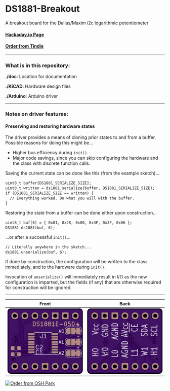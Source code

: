 # DS1881-Breakout

A breakout board for the Dallas/Maxim i2c logarithmic potentiometer

#### [Hackaday.io Page](https://hackaday.io/project/167234-ds1881-breakout)

#### [Order from Tindie](https://www.tindie.com/products/17867/)

------------------------

### What is in this repository:

**./doc**:  Location for documentation

**./KiCAD**:  Hardware design files

**./Arduino**:  Arduino driver

------------------------

### Notes on driver features:

#### Preserving and restoring hardware states

The driver provides a means of cloning prior states to and from a buffer.
Possible reasons for doing this might be...

  * Higher bus efficiency during `init()`.
  * Major code savings, since you can skip configuring the hardware and the class with discrete function calls.

Saving the current state can be done like this (from the example sketch)...

    uint8_t buffer[DS1881_SERIALIZE_SIZE];
    uint8_t written = ds1881.serialize(buffer, DS1881_SERIALIZE_SIZE);
    if (DS1881_SERIALIZE_SIZE == written) {
      // Everything worked. Do what you will with the buffer.
    }

Restoring the state from a buffer can be done either upon construction...

    uint8_t buf[6] = { 0x01, 0x28, 0x00, 0x3F, 0x3F, 0x06 };
    DS1881 ds1881(buf, 6);

...or after a successful `init()`...

    // Literally anywhere in the sketch...
    ds1881.unserialize(buf, 6);

If done by construction, the configuration will be written to the class immediately,
and to the hardware during `init()`.

Invocation of `unserialize()` will immediately result in I/O as the new
configuration is imparted, but the fields (if any) that are otherwise required for
construction will be ignored.

------------------------

Front | Back
:-------:|:------:
![Front](osh-render-front.png)  | ![Back](osh-render-back.png)


[<img src="https://oshpark.com/assets/badge-5b7ec47045b78aef6eb9d83b3bac6b1920de805e9a0c227658eac6e19a045b9c.png" alt="Order from OSH Park">](https://oshpark.com/shared_projects/1Ly8pxJk)
